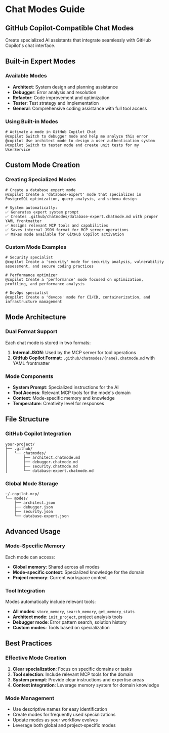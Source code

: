 # Chat Modes Guide

## GitHub Copilot-Compatible Chat Modes

Create specialized AI assistants that integrate seamlessly with GitHub Copilot's chat interface.

## Built-in Expert Modes

### Available Modes
- **Architect**: System design and planning assistance
- **Debugger**: Error analysis and resolution
- **Refactor**: Code improvement and optimization
- **Tester**: Test strategy and implementation
- **General**: Comprehensive coding assistance with full tool access

### Using Built-in Modes
```
# Activate a mode in GitHub Copilot Chat
@copilot Switch to debugger mode and help me analyze this error
@copilot Use architect mode to design a user authentication system
@copilot Switch to tester mode and create unit tests for my UserService
```

## Custom Mode Creation

### Creating Specialized Modes
```
# Create a database expert mode
@copilot Create a 'database-expert' mode that specializes in PostgreSQL optimization, query analysis, and schema design

# System automatically:
✅ Generates expert system prompt
✅ Creates .github/chatmodes/database-expert.chatmode.md with proper YAML frontmatter
✅ Assigns relevant MCP tools and capabilities
✅ Saves internal JSON format for MCP server operations
✅ Makes mode available for GitHub Copilot activation
```

### Custom Mode Examples
```
# Security specialist
@copilot Create a 'security' mode for security analysis, vulnerability assessment, and secure coding practices

# Performance optimizer
@copilot Create a 'performance' mode focused on optimization, profiling, and performance analysis

# DevOps specialist
@copilot Create a 'devops' mode for CI/CD, containerization, and infrastructure management
```

## Mode Architecture

### Dual Format Support
Each chat mode is stored in two formats:
1. **Internal JSON**: Used by the MCP server for tool operations
2. **GitHub Copilot Format**: `.github/chatmodes/{name}.chatmode.md` with YAML frontmatter

### Mode Components
- **System Prompt**: Specialized instructions for the AI
- **Tool Access**: Relevant MCP tools for the mode's domain
- **Context**: Mode-specific memory and knowledge
- **Temperature**: Creativity level for responses

## File Structure

### GitHub Copilot Integration
```
your-project/
├── .github/
│   └── chatmodes/
│       ├── architect.chatmode.md
│       ├── debugger.chatmode.md
│       ├── security.chatmode.md
│       └── database-expert.chatmode.md
```

### Global Mode Storage
```
~/.copilot-mcp/
└── modes/
    ├── architect.json
    ├── debugger.json
    ├── security.json
    └── database-expert.json
```

## Advanced Usage

### Mode-Specific Memory
Each mode can access:
- **Global memory**: Shared across all modes
- **Mode-specific context**: Specialized knowledge for the domain
- **Project memory**: Current workspace context

### Tool Integration
Modes automatically include relevant tools:
- **All modes**: `store_memory`, `search_memory`, `get_memory_stats`
- **Architect mode**: `init_project`, project analysis tools
- **Debugger mode**: Error pattern search, solution history
- **Custom modes**: Tools based on specialization

## Best Practices

### Effective Mode Creation
1. **Clear specialization**: Focus on specific domains or tasks
2. **Tool selection**: Include relevant MCP tools for the domain
3. **System prompt**: Provide clear instructions and expertise areas
4. **Context integration**: Leverage memory system for domain knowledge

### Mode Management
- Use descriptive names for easy identification
- Create modes for frequently used specializations
- Update modes as your workflow evolves
- Leverage both global and project-specific modes